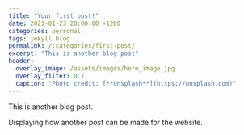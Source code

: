 ```yaml
---
title: "Your first post!"
date: 2021-01-23 20:00:00 +1200
categories: personal
tags: jekyll blog
permalink: /:categories/first-post/
excerpt: "This is another blog post"
header:
  overlay_image: /assets/images/hero_image.jpg
  overlay_filter: 0.7
  caption: "Photo credit: [**Unsplash**](https://unsplash.com)"
---
```


This is another blog post.

Displaying how another post can be made for the website.